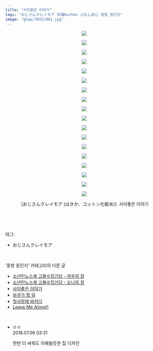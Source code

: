 ```yaml
---
title: "사이좋은 이야기"
tags: "おじさんクレイモア 天壌Kuchen ぶなしめじ 동방_동인지"
image: "ghap/3655/001.jpg"
---
```

<div class="article">
<p style="text-align: center; clear: none; float: none;"><img src="{{ site.nasurl }}/ghap/3655/001.jpg"/></p>
<p style="text-align: center; clear: none; float: none;"><img src="{{ site.nasurl }}/ghap/3655/002.jpg"/></p>
<p style="text-align: center; clear: none; float: none;"><img src="{{ site.nasurl }}/ghap/3655/003.jpg"/></p>
<p style="text-align: center; clear: none; float: none;"><img src="{{ site.nasurl }}/ghap/3655/004.jpg"/></p>
<p style="text-align: center; clear: none; float: none;"><img src="{{ site.nasurl }}/ghap/3655/005.jpg"/></p>
<p style="text-align: center; clear: none; float: none;"><img src="{{ site.nasurl }}/ghap/3655/006.jpg"/></p>
<p style="text-align: center; clear: none; float: none;"><img src="{{ site.nasurl }}/ghap/3655/007.jpg"/></p>
<p style="text-align: center; clear: none; float: none;"><img src="{{ site.nasurl }}/ghap/3655/008.jpg"/></p>
<p style="text-align: center; clear: none; float: none;"><img src="{{ site.nasurl }}/ghap/3655/009.jpg"/></p>
<p style="text-align: center; clear: none; float: none;"><img src="{{ site.nasurl }}/ghap/3655/010.jpg"/></p>
<p style="text-align: center; clear: none; float: none;"><img src="{{ site.nasurl }}/ghap/3655/011.jpg"/></p>
<p style="text-align: center; clear: none; float: none;"><img src="{{ site.nasurl }}/ghap/3655/012.jpg"/></p>
<p style="text-align: center; clear: none; float: none;"><img src="{{ site.nasurl }}/ghap/3655/013.jpg"/></p>
<p style="text-align: center; clear: none; float: none;"><img src="{{ site.nasurl }}/ghap/3655/014.jpg"/></p>
<p style="text-align: center; clear: none; float: none;"><img src="{{ site.nasurl }}/ghap/3655/015.jpg"/></p>
<p style="text-align: center; clear: none; float: none;"><img src="{{ site.nasurl }}/ghap/3655/016.jpg"/></p>
<p style="text-align: center; clear: none; float: none;"><img src="{{ site.nasurl }}/ghap/3655/017.jpg"/></p>
<p style="text-align: center; clear: none; float: none;"><img src="{{ site.nasurl }}/ghap/3655/018.jpg"/></p>
<p style="text-align: center; clear: none; float: none;"> [おじさんクレイモア (はきか、コットン化粧水)]  사이좋은 이야기</p>
<p><br/></p>
</div><br/>
<div class="tagTrail">
<p>태그: </p>
<ul>
<li>おじさんクレイモア</li>
</ul>
</div><br/>
<div class="another">
<p>'동방 동인지' 카테고리의 다른 글</p>
<ul>
<li><a href="/2017-08-28-ghap_3662">소년린노스케 고물수집기담 - 여우의 장</a></li>
<li><a href="/2017-08-28-ghap_3661">소년린노스케 고물수집기담 - 오니의 장</a></li>
<li><a href="/2017-08-21-ghap_3655">사이좋은 이야기</a></li>
<li><a href="/2017-08-21-ghap_3654">바쿠가 할 일</a></li>
<li><a href="/2017-08-16-ghap_3651">첫사랑에 바치다</a></li>
<li><a href="/2017-08-11-ghap_3638">Leave Me Alone!!</a></li>
</ul>
</div><br/>
<div class="cb_module cb_fluid">
<div class="cb_wrt cb_profile">
<div class="comment">
<ul>
<li class="cb_thumb_off" id="comment15281230">
<div class="cb_comment_area">
<div class="cb_info_area">
<div class="cb_section">
<span class="cb_nick_name">ㅇㅇ</span>
</div>
<div class="cb_section">
<span class="cb_date">2018.07.06 03:31 </span>
</div>
</div>
<div class="cb_dsc_comment">
<p class="cb_dsc">
											한번 더 싸워도 이해될듯한 집 디자인
										</p>
</div>
</div></li>
</ul>
</div>
</div><!-- commentList close -->
</div><br/>
